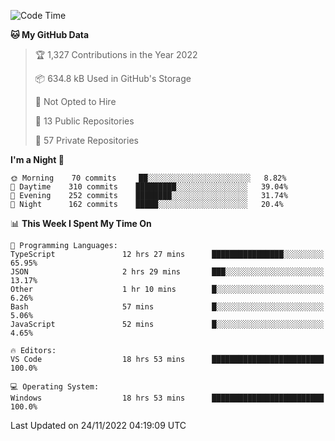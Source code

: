 <!--START_SECTION:waka-->
![Code Time](http://img.shields.io/badge/Code%20Time-3%2C314%20hrs%2035%20mins-blue)

**🐱 My GitHub Data** 

> 🏆 1,327 Contributions in the Year 2022
 > 
> 📦 634.8 kB Used in GitHub's Storage 
 > 
> 🚫 Not Opted to Hire
 > 
> 📜 13 Public Repositories 
 > 
> 🔑 57 Private Repositories  
 > 
**I'm a Night 🦉** 

```text
🌞 Morning    70 commits     ██░░░░░░░░░░░░░░░░░░░░░░░   8.82% 
🌆 Daytime    310 commits    █████████░░░░░░░░░░░░░░░░   39.04% 
🌃 Evening    252 commits    ████████░░░░░░░░░░░░░░░░░   31.74% 
🌙 Night      162 commits    █████░░░░░░░░░░░░░░░░░░░░   20.4%

```


📊 **This Week I Spent My Time On** 

```text
💬 Programming Languages: 
TypeScript               12 hrs 27 mins      ████████████████░░░░░░░░░   65.95% 
JSON                     2 hrs 29 mins       ███░░░░░░░░░░░░░░░░░░░░░░   13.17% 
Other                    1 hr 10 mins        █░░░░░░░░░░░░░░░░░░░░░░░░   6.26% 
Bash                     57 mins             █░░░░░░░░░░░░░░░░░░░░░░░░   5.06% 
JavaScript               52 mins             █░░░░░░░░░░░░░░░░░░░░░░░░   4.65%

🔥 Editors: 
VS Code                  18 hrs 53 mins      █████████████████████████   100.0%

💻 Operating System: 
Windows                  18 hrs 53 mins      █████████████████████████   100.0%

```


 Last Updated on 24/11/2022 04:19:09 UTC
<!--END_SECTION:waka-->

